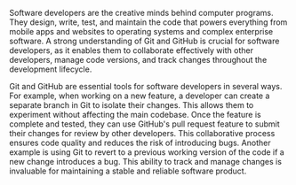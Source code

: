 Software developers are the creative minds behind computer programs. They design, write, test, and maintain the code that powers everything from mobile apps and websites to operating systems and complex enterprise software. A strong understanding of Git and GitHub is crucial for software developers, as it enables them to collaborate effectively with other developers, manage code versions, and track changes throughout the development lifecycle.

Git and GitHub are essential tools for software developers in several ways. For example, when working on a new feature, a developer can create a separate branch in Git to isolate their changes. This allows them to experiment without affecting the main codebase. Once the feature is complete and tested, they can use GitHub's pull request feature to submit their changes for review by other developers. This collaborative process ensures code quality and reduces the risk of introducing bugs. Another example is using Git to revert to a previous working version of the code if a new change introduces a bug. This ability to track and manage changes is invaluable for maintaining a stable and reliable software product.